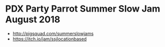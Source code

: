 # PDX Party Parrot Summer Slow Jam August 2018

* http://pigsquad.com/summerslowjams
* https://itch.io/jam/ssjlocationbased